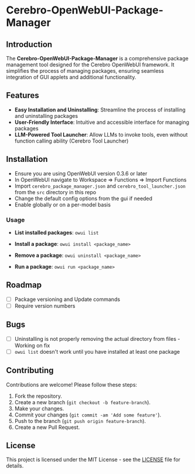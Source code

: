 # Cerebro-OpenWebUI-Package-Manager

## Introduction
The **Cerebro-OpenWebUI-Package-Manager** is a comprehensive package management tool designed for the Cerebro OpenWebUI framework. It simplifies the process of managing packages, ensuring seamless integration of GUI applets and additional functionality.

## Features
- **Easy Installation and Uninstalling**: Streamline the process of installing and uninstalling packages
- **User-Friendly Interface**: Intuitive and accessible interface for managing packages
- **LLM-Powered Tool Launcher**: Allow LLMs to invoke tools, even without function calling ability (Cerebro Tool Launcher)

## Installation
- Ensure you are using OpenWebUI version 0.3.6 or later
- In OpenWebUI navigate to Workspace => Functions => Import Functions
- Import `cerebro_package_manager.json` and `cerebro_tool_launcher.json` from the `src` directory in this repo
- Change the default config options from the gui if needed
- Enable globally or on a per-model basis

### Usage
- **List installed packages**: 
    `owui list`

- **Install a package**: 
    `owui install <package_name>`

- **Remove a package**: 
    `owui uninstall <package_name>`

- **Run a package**: 
    `owui run <package_name>`

## Roadmap
- [ ] Package versioning and Update commands
- [ ] Require version numbers

## Bugs
- [ ] Uninstalling is not properly removing the actual directory from files - Working on fix
- [ ] `owui list` doesn't work until you have installed at least one package

## Contributing
Contributions are welcome! Please follow these steps:

1. Fork the repository.
2. Create a new branch (`git checkout -b feature-branch`).
3. Make your changes.
4. Commit your changes (`git commit -am 'Add some feature'`).
5. Push to the branch (`git push origin feature-branch`).
6. Create a new Pull Request.

## License

This project is licensed under the MIT License - see the [LICENSE](LICENSE) file for details.